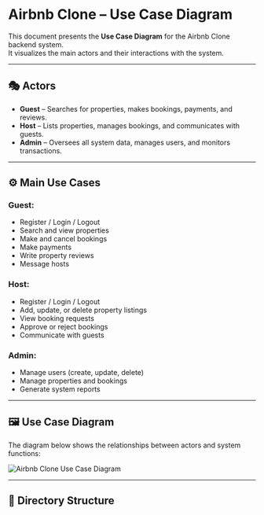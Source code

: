 # Airbnb Clone – Use Case Diagram

This document presents the **Use Case Diagram** for the Airbnb Clone backend system.  
It visualizes the main actors and their interactions with the system.

---

## 🎭 Actors
- **Guest** – Searches for properties, makes bookings, payments, and reviews.
- **Host** – Lists properties, manages bookings, and communicates with guests.
- **Admin** – Oversees all system data, manages users, and monitors transactions.

---

## ⚙️ Main Use Cases

### Guest:
- Register / Login / Logout
- Search and view properties
- Make and cancel bookings
- Make payments
- Write property reviews
- Message hosts

### Host:
- Register / Login / Logout
- Add, update, or delete property listings
- View booking requests
- Approve or reject bookings
- Communicate with guests

### Admin:
- Manage users (create, update, delete)
- Manage properties and bookings
- Generate system reports

---

## 🖼 Use Case Diagram

The diagram below shows the relationships between actors and system functions:

![Airbnb Clone Use Case Diagram](use_case_diagram.png)

---

## 📁 Directory Structure
